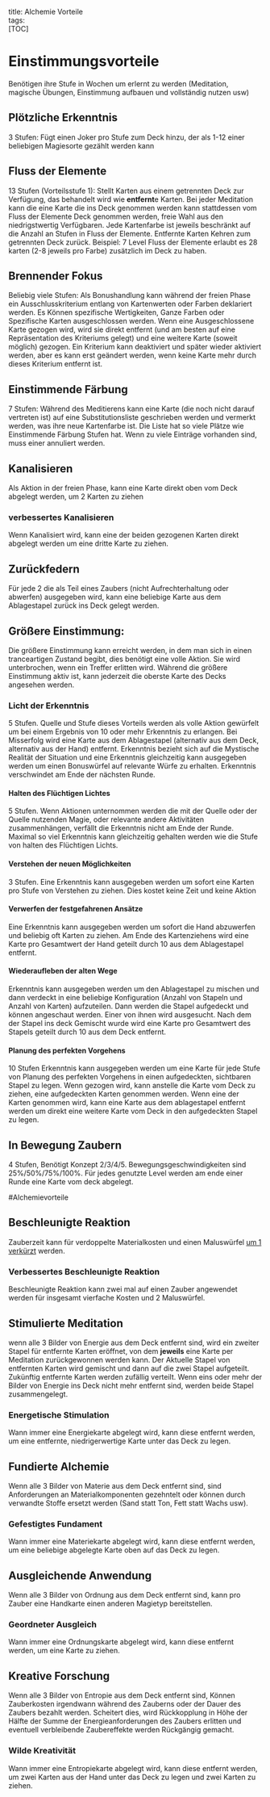 title: Alchemie Vorteile  
tags:   
[TOC]# EinstimmungsvorteileBenötigen ihre Stufe in Wochen um erlernt zu werden (Meditation, magische Übungen, Einstimmung aufbauen und vollständig nutzen usw)## Plötzliche Erkenntnis3 Stufen: Fügt einen Joker pro Stufe zum Deck hinzu, der als 1-12 einer beliebigen Magiesorte gezählt werden kann  ## Fluss der Elemente13 Stufen (Vorteilsstufe 1):Stellt Karten aus einem getrennten Deck zur Verfügung, das behandelt wird wie **entfernt**e Karten. Bei jeder Meditation kann die eine Karte die ins Deck genommen werden kann stattdessen vom Fluss der Elemente Deck genommen werden, freie Wahl aus den niedrigstwertig Verfügbaren. Jede Kartenfarbe ist jeweils beschränkt auf die Anzahl an Stufen in Fluss der Elemente. Entfernte Karten Kehren zum getrennten Deck zurück.Beispiel: 7 Level Fluss der Elemente erlaubt es 28 karten (2-8 jeweils pro Farbe) zusätzlich im Deck zu haben.## Brennender FokusBeliebig viele Stufen:Als Bonushandlung kann während der freien Phase ein Ausschlusskriterium entlang von Kartenwerten oder Farben deklariert werden. Es Können spezifische Wertigkeiten, Ganze Farben oder Spezifische Karten ausgeschlossen werden.Wenn eine Ausgeschlossene Karte gezogen wird, wird sie direkt entfernt (und am besten auf eine Repräsentation des Kriteriums gelegt) und eine weitere Karte (soweit möglich) gezogen. Ein Kriterium kann deaktiviert und später wieder aktiviert werden, aber es kann erst geändert werden, wenn keine Karte mehr durch dieses Kriterium entfernt ist.## Einstimmende Färbung7 Stufen:Während des Meditierens kann eine Karte (die noch nicht darauf vertreten ist) auf eine Substitutionsliste geschrieben werden und vermerkt werden, was ihre neue Kartenfarbe ist. Die Liste hat so viele Plätze wie Einstimmende Färbung Stufen hat. Wenn zu viele Einträge vorhanden sind, muss einer annuliert werden.## KanalisierenAls Aktion in der freien Phase, kann eine Karte direkt oben vom Deck abgelegt werden, um 2 Karten zu ziehen ### verbessertes KanalisierenWenn Kanalisiert wird, kann eine der beiden gezogenen Karten direkt abgelegt werden um eine dritte Karte zu ziehen.## ZurückfedernFür jede 2 die als Teil eines Zaubers (nicht Aufrechterhaltung oder abwerfen) ausgegeben wird, kann eine beliebige Karte aus dem Ablagestapel zurück ins Deck gelegt werden.  ## Größere Einstimmung:Die größere Einstimmung kann erreicht werden, in dem man sich in einen tranceartigen Zustand begibt, dies benötigt eine volle Aktion. Sie wird unterbrochen, wenn ein Treffer erlitten wird. Während die größere Einstimmung aktiv ist, kann jederzeit die oberste Karte des Decks angesehen werden.### Licht der Erkenntnis5 Stufen. Quelle und Stufe dieses Vorteils werden als volle Aktion gewürfelt um bei einem Ergebnis von 10 oder mehr Erkenntnis zu erlangen. Bei Misserfolg wird eine Karte aus dem Ablagestapel (alternativ aus dem Deck, alternativ aus der Hand) entfernt. Erkenntnis bezieht sich auf die Mystische Realität der Situation und eine Erkenntnis gleichzeitig kann ausgegeben werden um einen Bonuswürfel auf relevante Würfe zu erhalten.Erkenntnis verschwindet am Ende der nächsten Runde.#### Halten des Flüchtigen Lichtes5 Stufen. Wenn Aktionen unternommen werden die mit der Quelle oder der Quelle nutzenden Magie, oder relevante andere Aktivitäten zusammenhängen, verfällt die Erkenntnis nicht am Ende der Runde.Maximal so viel Erkenntnis kann gleichzeitig gehalten werden wie die Stufe von halten des Flüchtigen Lichts.#### Verstehen der neuen Möglichkeiten3 Stufen. Eine Erkenntnis kann ausgegeben werden um sofort eine Karten pro Stufe von Verstehen zu ziehen. Dies kostet keine Zeit und keine Aktion#### Verwerfen der festgefahrenen AnsätzeEine Erkenntnis kann ausgegeben werden um sofort die Hand abzuwerfen und beliebig oft Karten zu ziehen. Am Ende des Kartenziehens wird eine Karte pro Gesamtwert der Hand geteilt durch 10 aus dem Ablagestapel entfernt.#### Wiederaufleben der alten WegeErkenntnis kann ausgegeben werden um den Ablagestapel zu mischen und dann verdeckt in eine beliebige Konfiguration (Anzahl von Stapeln und Anzahl von Karten) aufzuteilen. Dann werden die Stapel aufgedeckt und können angeschaut werden. Einer von ihnen wird ausgesucht. Nach dem der Stapel ins deck Gemischt wurde wird eine Karte pro Gesamtwert des Stapels geteilt durch 10 aus dem Deck entfernt.#### Planung des perfekten Vorgehens10 StufenErkenntnis kann ausgegeben werden um eine Karte für jede Stufe von Planung des perfekten Vorgehens in einen aufgedeckten, sichtbaren Stapel zu legen. Wenn gezogen wird, kann anstelle die Karte vom Deck zu ziehen, eine aufgedeckten Karten genommen werden. Wenn eine der Karten genommen wird, kann eine Karte aus dem ablagestapel entfernt werden um direkt eine weitere Karte vom Deck in den aufgedeckten Stapel zu legen.## In Bewegung Zaubern4 Stufen, Benötigt Konzept 2/3/4/5. Bewegungsgeschwindigkeiten sind 25%/50%/75%/100%. Für jedes genutzte Level werden am ende einer Runde eine Karte vom deck abgelegt.#Alchemievorteile## Beschleunigte ReaktionZauberzeit kann für verdoppelte Materialkosten und einen Maluswürfel [um 1 verkürzt](magic#0) werden.### Verbessertes Beschleunigte ReaktionBeschleunigte Reaktion kann zwei mal auf einen Zauber angewendet werden für insgesamt vierfache Kosten und 2 Maluswürfel.## Stimulierte Meditationwenn alle 3 Bilder von Energie aus dem Deck entfernt sind, wird ein zweiter Stapel für entfernte Karten eröffnet, von dem **jeweils** eine Karte per Meditation zurückgewonnen werden kann. Der Aktuelle Stapel von entfernten Karten wird gemischt und dann auf die zwei Stapel aufgeteilt. Zukünftig entfernte Karten werden zufällig verteilt. Wenn eins oder mehr der Bilder von Energie ins Deck nicht mehr entfernt sind, werden beide Stapel zusammengelegt.### Energetische StimulationWann immer eine Energiekarte abgelegt wird, kann diese entfernt werden, um eine entfernte, niedrigerwertige Karte unter das Deck zu legen.## Fundierte AlchemieWenn alle 3 Bilder von Materie aus dem Deck entfernt sind, sind Anforderungen an Materialkomponenten gezehntelt oder können durch verwandte Stoffe ersetzt werden (Sand statt Ton, Fett statt Wachs usw).### Gefestigtes FundamentWann immer eine Materiekarte abgelegt wird, kann diese entfernt werden, um eine beliebige abgelegte Karte oben auf das Deck zu legen.## Ausgleichende AnwendungWenn alle 3 Bilder von Ordnung aus dem Deck entfernt sind, kann pro Zauber eine Handkarte einen anderen Magietyp bereitstellen.### Geordneter AusgleichWann immer eine Ordnungskarte abgelegt wird, kann diese entfernt werden, um eine Karte zu ziehen.## Kreative ForschungWenn alle 3 Bilder von Entropie aus dem Deck entfernt sind, Können Zauberkosten irgendwann während des Zauberns oder der Dauer des Zaubers bezahlt werden. Scheitert dies, wird Rückkopplung in Höhe der Hälfte der Summe der Energieanforderungen des Zaubers erlitten und eventuell verbleibende Zaubereffekte werden Rückgängig gemacht.### Wilde KreativitätWann immer eine Entropiekarte abgelegt wird, kann diese entfernt werden, um zwei Karten aus der Hand unter das Deck zu legen und zwei Karten zu ziehen.